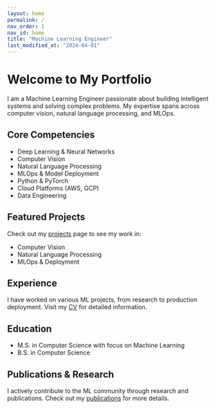 ```yaml
---
layout: home
permalink: /
nav_order: 1
nav_id: home
title: "Machine Learning Engineer"
last_modified_at: "2024-04-01"
---
```


# Welcome to My Portfolio

I am a Machine Learning Engineer passionate about building intelligent systems and solving complex problems. My expertise spans across computer vision, natural language processing, and MLOps.

## Core Competencies

- Deep Learning & Neural Networks
- Computer Vision
- Natural Language Processing
- MLOps & Model Deployment
- Python & PyTorch
- Cloud Platforms (AWS, GCP)
- Data Engineering

## Featured Projects

Check out my [projects](/projects/) page to see my work in:
- Computer Vision
- Natural Language Processing
- MLOps & Deployment

## Experience

I have worked on various ML projects, from research to production deployment. Visit my [CV](/cv/) for detailed information.

## Education

- M.S. in Computer Science with focus on Machine Learning
- B.S. in Computer Science

## Publications & Research

I actively contribute to the ML community through research and publications. Check out my [publications](/publications/) for more details. 